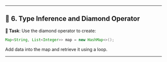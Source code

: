 
---

## 🧠 **6. Type Inference and Diamond Operator**

**🧪 Task**:
Use the diamond operator to create:

```java
Map<String, List<Integer>> map = new HashMap<>();
```

Add data into the map and retrieve it using a loop.

---
